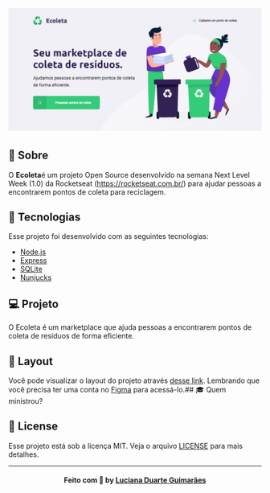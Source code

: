 <h1 align="center">
    <img alt="Ecoleta" title="Ecoleta" src="public/assets/banner.png" />
</h1>

## :bookmark: Sobre

O <strong>Ecoleta</strong>é um projeto Open Source desenvolvido na semana Next Level Week (1.0) da Rocketseat (https://rocketseat.com.br/) para ajudar pessoas a encontrarem pontos de coleta para reciclagem.

## 🚀 Tecnologias

Esse projeto foi desenvolvido com as seguintes tecnologias:

- [Node.js](https://nodejs.org/en/)
- [Express](https://expressjs.com/pt-br/)
- [SQLite](https://www.sqlite.org/index.html)
- [Nunjucks](https://mozilla.github.io/nunjucks/)

## 💻 Projeto

O Ecoleta é um marketplace que ajuda pessoas a encontrarem pontos de coleta de resíduos de forma eficiente.

## 🔖 Layout

Você pode visualizar o layout do projeto através [desse link](<https://www.figma.com/file/Byw4X5etg8VCmezueyhzkC/Ecoleta-(Starter)?node-id=136%3A546>). Lembrando que você precisa ter uma conta no [Figma](http://figma.com/) para acessá-lo.## :mortar_board: Quem ministrou?

## :memo: License

Esse projeto está sob a licença MIT. Veja o arquivo [LICENSE](LICENSE.md) para mais detalhes.

---

<h4 align="center">
    Feito com 💜 by <a href="" target="_blank">Luciana Duarte Guimarães</a>
</h4>


